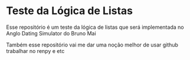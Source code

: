 # Teste da Lógica de Listas

Esse repositório é um teste da lógica de listas que será implementada no Anglo Dating Simulator do Bruno Mai

Também esse repositório vai me dar uma noção melhor de usar github trabalhar no renpy e etc
